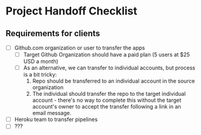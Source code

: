 # Project Handoff Checklist


## Requirements for clients

- [ ] Github.com organization or user to transfer the apps
  - [ ] Target Github Organization should have a paid plan (5 users at $25 USD a month)
  - [ ] As an alternative, we can transfer to individual accounts, but process is a bit tricky:
    1. Repo should be transferred to an individual account in the source organization
    2. The individual should transfer the repo to the target individual account - there's no way to complete this without the target account's owner to accept the transfer following a link in an email message.
- [ ] Heroku team to transfer pipelines
- [ ] ???
